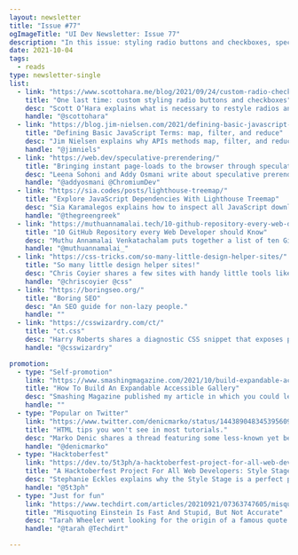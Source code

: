 ```yaml
---
layout: newsletter
title: "Issue #77"
ogImageTitle: "UI Dev Newsletter: Issue 77"
description: "In this issue: styling radio buttons and checkboxes, speculative prerendering, boring SEO, and more."
date: 2021-10-04
tags:
  - reads
type: newsletter-single
list:
  - link: "https://www.scottohara.me/blog/2021/09/24/custom-radio-checkbox-again.html"
    title: "One last time: custom styling radio buttons and checkboxes"
    desc: "Scott O’Hara explains what is necessary to restyle radios and checkboxes directly."
    handle: "@scottohara"
  - link: "https://blog.jim-nielsen.com/2021/defining-basic-javascript-terms/"
    title: "Defining Basic JavaScript Terms: map, filter, and reduce"
    desc: "Jim Nielsen explains why APIs methods map, filter, and reduce are named the way they are in JavaScript language."
    handle: "@jimniels"
  - link: "https://web.dev/speculative-prerendering/"
    title: "Bringing instant page-loads to the browser through speculative prerendering"
    desc: "Leena Sohoni and Addy Osmani write about speculative prerendering in the browser and how to participate in the Chrome origin trial."
    handle: "@addyosmani @ChromiumDev"
  - link: "https://sia.codes/posts/lighthouse-treemap/"
    title: "Explore JavaScript Dependencies With Lighthouse Treemap"
    desc: "Sia Karamalegos explains how to inspect all JavaScript downloaded and used/unused for a site in a handy data visualization with Lighthouse Treemap."
    handle: "@thegreengreek"
  - link: "https://muthuannamalai.tech/10-github-repository-every-web-developer-should-know"
    title: "10 GitHub Repository every Web Developer should Know"
    desc: "Muthu Annamalai Venkatachalam puts together a list of ten GitHub repositories to help you grow as a developer."
    handle: "@muthuannamalai_"
  - link: "https://css-tricks.com/so-many-little-design-helper-sites/"
    title: "So many little design helper sites!"
    desc: "Chris Coyier shares a few sites with handy little tools like wave generators and more."
    handle: "@chriscoyier @css"
  - link: "https://boringseo.org/"
    title: "Boring SEO"
    desc: "An SEO guide for non-lazy people."
    handle: ""
  - link: "https://csswizardry.com/ct/"
    title: "ct.css"
    desc: "Harry Roberts shares a diagnostic CSS snippet that exposes potential performance issues in your page’s head tags."
    handle: "@csswizardry"

promotion:
  - type: "Self-promotion"
    link: "https://www.smashingmagazine.com/2021/10/build-expandable-accessible-gallery/"
    title: "How To Build An Expandable Accessible Gallery"
    desc: "Smashing Magazine published my article in which you could learn how to set up a gallery that is expandable as well as accessible."
    handle: ""
  - type: "Popular on Twitter"
    link: "https://www.twitter.com/denicmarko/status/1443890483453956097"
    title: "HTML tips you won't see in most tutorials."
    desc: "Marko Denic shares a thread featuring some less-known yet beneficial HTML attributes and elements."
    handle: "@denicmarko"
  - type: "Hacktoberfest"
    link: "https://dev.to/5t3ph/a-hacktoberfest-project-for-all-web-developers-style-stage-5h2m"
    title: "A Hacktoberfest Project For All Web Developers: Style Stage"
    desc: "Stephanie Eckles explains why the Style Stage is a perfect project for Hacktoberfest."
    handle: "@5t3ph"
  - type: "Just for fun"
    link: "https://www.techdirt.com/articles/20210921/07363747605/misquoting-einstein-is-fast-stupid-not-accurate.shtml"
    title: "Misquoting Einstein Is Fast And Stupid, But Not Accurate"
    desc: "Tarah Wheeler went looking for the origin of a famous quote believed to belong to Albert Einstein."
    handle: "@tarah @Techdirt"

---
```

